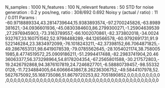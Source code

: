 N_samples                     : 1000
N_features                    : 100
N_relevant features           : 50
STD for noise generation      : 0.2
y pos/neg, ratio              : 308/692 0.692
Noisy y (actual / ratio)      : 11 / 0.011
Params                        : -60.9718889334,43.2814739644,15.9383893574,-97.2700245826,-63.8989381621,-34.0936601936,-45.0830384603,86.2799300271,-1.25904639539,27.2976945903,-73.3163789557,-66.1002070861,-82.373802018,-34.0024932767,33.160751562,52.9798488289,-84.126566578,-60.9792691731,91.9522146284,23.3834972099,-76.1018243211,-42.37398152,66.7064871825,-49.2867653131,98.6419078539,-79.0785562645,-28.1054021174,38.7580051985,8.4774519572,25.0909186211,-51.2994417488,-82.2983741904,20.4636063377,56.373298964,54.8178204354,-67.2565801588,-30.217572803,-19.2426792868,94.3876107819,24.7246827701,-6.58880739457,-98.553320128,-11.7234884005,64.6066643867,8.26236306752,-49.5844107978,52.5627675092,55.168735086,51.8679720253,82.7051890852,0,0,0,0,0,0,0,0,0,0,0,0,0,0,0,0,0,0,0,0,0,0,0,0,0,0,0,0,0,0,0,0,0,0,0,0,0,0,0,0,0,0,0,0,0,0,0,0,0,0
